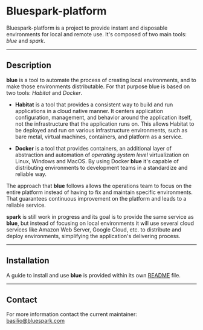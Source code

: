 # Bluespark-platform

Bluespark-platform is a project to provide instant and disposable environments
for local and remote use. It's composed of two main tools: _blue_ and _spark_.

___

## Description

__blue__ is a tool to automate the process of creating local environments, and
to make those environments distributable. For that purpose blue is based on two
tools: _Habitat_ and _Docker_.

* __Habitat__ is a tool that provides a consistent way to build and run
applications in a cloud native manner. It centers application configuration,
management, and behavior around the application itself, not the infrastructure
that the application runs on. This allows Habitat to be deployed and run on
various infrastructure environments, such as bare metal, virtual machines,
containers, and platform as a service.

* __Docker__ is a tool that provides containers, an additional layer of
abstraction and automation of _operating system level_ virtualization on Linux,
Windows and MacOS. By using Docker __blue__ it's capable of distributing
environments to development teams in a standardize and reliable way.

The approach that __blue__ follows allows the operations team to focus on the
entire platform instead of having to fix and maintain specific environments.
That guarantees continuous improvement on the platform and leads to a reliable
service.

__spark__ is still work in progress and its goal is to provide the same service
as __blue__, but instead of focusing on local environments it will use several
cloud services like Amazon Web Server, Google Cloud, etc. to distribute and
deploy environments, simplifying the application's delivering process.

---

## Installation

A guide to install and use __blue__ is provided within its own [README](sh/README.md) file.

---

## Contact

For more information contact the current maintainer: basilio@bluespark.com

